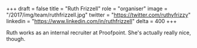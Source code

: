 +++
draft = false
title = "Ruth Frizzell"
role = "organiser"
image = "/2017/img/team/ruthfrizzell.jpg"
twitter = "https://twitter.com/ruthyfrizzy"
linkedin = "https://www.linkedin.com/in/ruthfrizzell"
delta = 400
+++

Ruth works as an internal recruiter at Proofpoint. She's actually really nice, though.